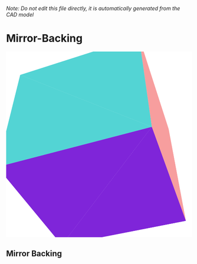 ###### Note: Do not edit this file directly, it is automatically generated from the CAD model

# Mirror-Backing

![](/project.svg)

## Mirror Backing


